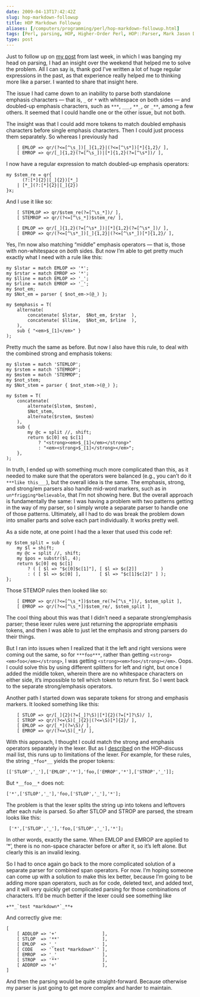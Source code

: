 ```yaml
--- 
date: 2009-04-13T17:42:42Z
slug: hop-markdown-followup
title: HOP Markdown Followup
aliases: [/computers/programming/perl/hop-markdown-followup.html]
tags: [Perl, parsing, HOP, Higher-Order Perl, HOP::Parser, Mark Jason Dominus]
type: post
---
```


<p>Just to follow up on <a href="/computers/programming/perl/hop-parsing-markdown.html" title="Issues Parsing Markdown with HOP::Parser">my post</a> from last week, in which I was banging my
head on parsing, I had an insight over the weekend that helped me to solve the
problem. All I can say is, thank god I’ve written a lot of huge regular
expressions in the past, as that experience really helped me to thinking more
like a parser. I wanted to share that insight here.</p>

<p>The issue I had came down to an inability to parse both standalone emphasis
characters — that is, <code>_</code> or <code>*</code> with whitespace on both sides — and
doubled-up emphasis characters, such as <code>***</code>, <code>___</code>, <code>**_</code>, or <code>_**</code>, among a
few others. It seemed that I could handle one or the other issue, but not
both.</p>

<p>The insight was that I could add more tokens to match doubled emphasis
characters before single emphasis characters. Then I could just process them
separately. So whereas I previously had</p>

<pre><code>    [ EMLOP =&gt; qr/(?&lt;=[^\s_])[_]{1,2}|(?&lt;=[^\s*])[*]{1,2}/ ],
    [ EMROP =&gt; qr/[_]{1,2}(?=[^\s_])|[*]{1,2}(?=[^\s*])/ ],
</code></pre>

<p>I now have a regular expression to match doubled-up emphasis operators:</p>

<pre><code>my $stem_re = qr{
      (?:[*]{2}|[_]{2})[*_]
    | [*_](?:[*]{2}|[_]{2})
}x;
</code></pre>

<p>And I use it like so:</p>

<pre><code>    [ STEMLOP =&gt; qr/$stem_re(?=[^\s_*])/ ],
    [ STEMROP =&gt; qr/(?&lt;=[^\s_*])$stem_re/ ],

    [ EMLOP =&gt; qr/[_]{1,2}(?=[^\s*_])|[*]{1,2}(?=[^\s*_])/ ],
    [ EMROP =&gt; qr/(?&lt;=[^\s*_])[_]{1,2}|(?&lt;=[^\s*_])[*]{1,2}/ ],
</code></pre>

<p>Yes, I’m now also matching “middle” emphasis operators — that is, those with
non-whitespace on <em>both</em> sides. But now I’m able to get pretty much exactly
what I need with a rule like this:</p>

<pre><code>my $lstar = match EMLOP =&gt; &#x0027;*&#x0027;;
my $rstar = match EMROP =&gt; &#x0027;*&#x0027;;
my $lline = match EMLOP =&gt; &#x0027;_&#x0027;;
my $rline = match EMROP =&gt; &#x0027;_&#x0027;;
my $not_em;
my $Not_em = parser { $not_em-&gt;(@_) };

my $emphasis = T(
    alternate(
        concatenate( $lstar,  $Not_em, $rstar  ),
        concatenate( $lline,  $Not_em, $rline  ),
    ),
    sub { &quot;&lt;em&gt;$_[1]&lt;/em&gt;&quot; }
);
</code></pre>

<p>Pretty much the same as before. But now I also have this rule, to deal with
the combined strong and emphasis tokens:</p>

<pre><code>my $lstem = match &#x0027;STEMLOP&#x0027;;
my $rstem = match &#x0027;STEMROP&#x0027;;
my $mstem = match &#x0027;STEMMOP&#x0027;;
my $not_stem;
my $Not_stem = parser { $not_stem-&gt;(@_) };

my $stem = T(
    concatenate(
        alternate($lstem, $mstem),
        $Not_stem,
        alternate($rstem, $mstem)
    ),
    sub {
        my @c = split //, shift;
        return $c[0] eq $c[1]
            ? &quot;&lt;strong&gt;&lt;em&gt;$_[1]&lt;/em&gt;&lt;/strong&gt;&quot;
            : &quot;&lt;em&gt;&lt;strong&gt;$_[1]&lt;/strong&gt;&lt;/em&gt;&quot;;
    },
);
</code></pre>

<p>In truth, I ended up with something much more complicated than this, as it
needed to make sure that the operators were balanced (e.g., you can’t do it
<code>***like this___</code>), but the overall idea is the same. The emphasis, strong,
and strong/em parsers also handle mid-word markers, such as in
<code>un*frigging*believable</code>, that I’m not showing here. But the overall approach
is fundamentally the same: I was having a problem with two patterns getting in
the way of my parser, so I simply wrote a separate parser to handle one of
those patterns. Ultimately, all I had to do was break the problem down into
smaller parts and solve each part individually. It works pretty well.</p>

<p>As a side note, at one point I had the a lexer that used this code ref:</p>

<pre><code>my $stem_split = sub {
    my $l = shift;
    my @c = split //, shift;
    my $pos = substr($l, 4);
    return $c[0] eq $c[1]
        ? ( [ $l =&gt; &quot;$c[0]$c[1]&quot;], [ $l =&gt; $c[2]]         )
        : ( [ $l =&gt; $c[0] ],       [ $l =&gt; &quot;$c[1]$c[2]&quot; ] );
};
</code></pre>

<p>Those STEMOP rules then looked like so:</p>

<pre><code>    [ EMMOP =&gt; qr/(?&lt;=[^\s_*])$stem_re(?=[^\s_*])/, $stem_split ],
    [ EMROP =&gt; qr/(?&lt;=[^\s_*])$stem_re/, $stem_split ],
</code></pre>

<p>The cool thing about this was that I didn’t need a separate strong/emphasis
parser; these lexer rules were just returning the appropriate emphasis tokens,
and then I was able to just let the emphasis and strong parsers do their
things.</p>

<p>But I ran into issues when I realized that it the left and right versions were
coming out the same, so for <code>***foo***</code>, rather than getting
<code>&lt;strong&gt;&lt;em&gt;foo&lt;/em&gt;&lt;/strong&gt;</code>, I was getting <code>&lt;strong&gt;&lt;em&gt;foo&lt;/strong&gt;&lt;/em&gt;</code>.
Oops. I could solve this by using different splitters for left and right, but
once I added the middle token, wherein there are no whitespace characters on
either side, it’s impossible to tell which token to return first. So I went
back to the separate strong/emphasis operators.</p>

<p>Another path I started down was separate tokens for strong and emphasis
markers. It looked something like this:</p>

<pre><code>    [ STLOP =&gt; qr/[_]{2}(?=[_]?\S)|[*]{2}(?=[*]?\S)/ ],
    [ STROP =&gt; qr/(?&lt;=\S)[_]{2}|(?&lt;=\S)[*]{2}/ ],
    [ EMLOP =&gt; qr/[_*](?=\S)/ ],
    [ EMROP =&gt; qr/(?&lt;=\S)[_*]/ ],
</code></pre>

<p>With this approach, I thought I could match the strong and emphasis operators
separately in the lexer. But as I <a href="http://www.nabble.com/Limitation-of-the-Lexer-or-my-Brain-tt23024740.html" title="HOP-Discuss: “Limitation of the Lexer or my Brain?”">described</a> on the HOP-discuss mail list,
this runs up to limitations of the lexer. For example, for these rules, the
string <code>_*foo*__</code> yields the proper tokens:</p>

<pre><code>[[&#x0027;STLOP&#x0027;,&#x0027;_&#x0027;],[&#x0027;EMLOP&#x0027;,&#x0027;*&#x0027;],&#x0027;foo,[&#x0027;EMROP&#x0027;,&#x0027;*&#x0027;],[&#x0027;STROP&#x0027;,&#x0027;_&#x0027;]];
</code></pre>

<p>But <code>*__foo__*</code> does not:</p>

<pre><code>[&#x0027;*&#x0027;,[&#x0027;STLOP&#x0027;,&#x0027;_&#x0027;],&#x0027;foo,[&#x0027;STLOP&#x0027;,&#x0027;_&#x0027;],&#x0027;*&#x0027;];
</code></pre>

<p>The problem is that the lexer splits the string up into tokens and leftovers
after each rule is parsed. So after STLOP and STROP are parsed, the stream
looks like this:</p>

<pre><code> [&#x0027;*&#x0027;,[&#x0027;STLOP&#x0027;,&#x0027;_&#x0027;],&#x0027;foo,[&#x0027;STLOP&#x0027;,&#x0027;_&#x0027;],&#x0027;*&#x0027;];
</code></pre>

<p>In other words, exactly the same. When EMLOP and EMROP are applied to &lsquo;*’,
there is no non-space character before or after it, so it’s left alone. But
clearly this is an invalid lexing.</p>

<p>So I had to once again go back to the more complicated solution of a separate
parser for combined span operators. For now. I’m hoping someone can come up
with a solution to make this lex better, because I’m going to be adding more
span operators, such as for code, deleted text, and added text, and it will
very quickly get complicated parsing for those combinations of characters.
It’d be much better if the lexer could see something like</p>

<pre><code>+**_`test *markdown*`_**+
</code></pre>

<p>And correctly give me:</p>

<pre><code>[
    [ ADDLOP =&gt; &#x0027;+&#x0027;                 ],
    [ STLOP  =&gt; &#x0027;**&#x0027;                ],
    [ EMLOP  =&gt; &#x0027;_&#x0027;                 ],
    [ CODE   =&gt; &#x0027;`test *markdown*`&#x0027; ],
    [ EMROP  =&gt; &#x0027;_&#x0027;                 ],
    [ STROP  =&gt; &#x0027;**&#x0027;                ],
    [ ADDROP =&gt; &#x0027;+&#x0027;                 ],
]
</code></pre>

<p>And then the parsing would be quite straight-forward. Because otherwise my
parser is just going to get more complex and harder to maintain.</p>
